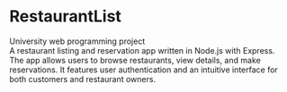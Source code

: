 # RestaurantList

University web programming project \
A restaurant listing and reservation app written in Node.js with Express.\
The app allows users to browse restaurants, view details, and make reservations. It features user authentication and an intuitive interface for both customers and restaurant owners.
